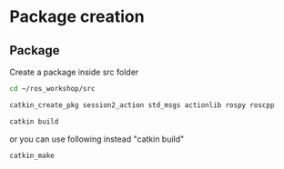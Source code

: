 # Package creation


## Package

Create a package inside src folder

```sh
cd ~/ros_workshop/src
```
```sh
catkin_create_pkg session2_action std_msgs actionlib rospy roscpp
```
```sh
catkin build
```
or you can use following instead "catkin build"
```sh
catkin_make
```